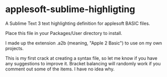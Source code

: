 # applesoft-sublime-highligting
A Sublime Text 3 text highlighting definition for applesoft BASIC files.

Place this file in your Packages/User directory to install.

I made up the extension .a2b (meaning, "Apple 2 Basic") to use on my own projects.

This is my first crack at creating a syntax file, so let me know if you have any suggestions to improve it. Bracket balancing will randomly work if you comment out some of the items. I have no idea why.
